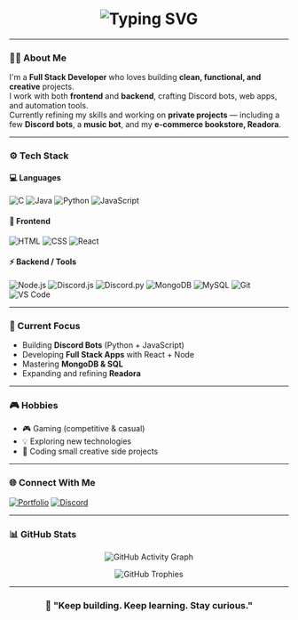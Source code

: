<!-- README.md for GitHub Profile -->

<h1 align="center">
  <img src="https://readme-typing-svg.herokuapp.com?font=Fira+Code&weight=500&size=26&pause=1000&color=38BDF8&center=true&vCenter=true&width=600&lines=Hey%2C+I'm+Prince+Makhansa!;Full+Stack+Developer;Building+Discord+Bots+%26+Web+Apps;Always+Learning+New+Tech+💻" alt="Typing SVG" />
</h1>

---

### 👨‍💻 About Me
I'm a **Full Stack Developer** who loves building **clean, functional, and creative** projects.  
I work with both **frontend** and **backend**, crafting Discord bots, web apps, and automation tools.  
Currently refining my skills and working on **private projects** — including a few **Discord bots**, a **music bot**, and my **e-commerce bookstore, Readora**.

---

### ⚙️ Tech Stack

#### 💻 Languages
![C](https://img.shields.io/badge/C-00599C?style=for-the-badge&logo=c&logoColor=white)
![Java](https://img.shields.io/badge/Java-ED8B00?style=for-the-badge&logo=openjdk&logoColor=white)
![Python](https://img.shields.io/badge/Python-3776AB?style=for-the-badge&logo=python&logoColor=white)
![JavaScript](https://img.shields.io/badge/JavaScript-F7DF1E?style=for-the-badge&logo=javascript&logoColor=black)

#### 🧰 Frontend
![HTML](https://img.shields.io/badge/HTML5-E34F26?style=for-the-badge&logo=html5&logoColor=white)
![CSS](https://img.shields.io/badge/CSS3-1572B6?style=for-the-badge&logo=css3&logoColor=white)
![React](https://img.shields.io/badge/React-61DAFB?style=for-the-badge&logo=react&logoColor=black)

#### ⚡ Backend / Tools
![Node.js](https://img.shields.io/badge/Node.js-339933?style=for-the-badge&logo=node.js&logoColor=white)
![Discord.js](https://img.shields.io/badge/Discord.js-5865F2?style=for-the-badge&logo=discord&logoColor=white)
![Discord.py](https://img.shields.io/badge/Discord.py-5865F2?style=for-the-badge&logo=discord&logoColor=white)
![MongoDB](https://img.shields.io/badge/MongoDB-4EA94B?style=for-the-badge&logo=mongodb&logoColor=white)
![MySQL](https://img.shields.io/badge/MySQL-4479A1?style=for-the-badge&logo=mysql&logoColor=white)
![Git](https://img.shields.io/badge/Git-F05032?style=for-the-badge&logo=git&logoColor=white)
![VS Code](https://img.shields.io/badge/VS_Code-0078D7?style=for-the-badge&logo=visual-studio-code&logoColor=white)

---

### 🧠 Current Focus
- Building **Discord Bots** (Python + JavaScript)  
- Developing **Full Stack Apps** with React + Node  
- Mastering **MongoDB & SQL**  
- Expanding and refining **Readora**

---

### 🎮 Hobbies
- 🎮 Gaming (competitive & casual)  
- 💡 Exploring new technologies  
- 🧩 Coding small creative side projects  

---

### 🌐 Connect With Me
[![Portfolio](https://img.shields.io/badge/Portfolio-38BDF8?style=for-the-badge&logo=vercel&logoColor=white)](https://pr1nce.tech/)
[![Discord](https://img.shields.io/badge/Discord-5865F2?style=for-the-badge&logo=discord&logoColor=white)](https://discord.com/users/1039359961530122391)

---

### 📊 GitHub Stats

<p align="center">
  <img src="https://github-readme-activity-graph.vercel.app/graph?username=PrinceMakhansa&bg_color=0e153a&color=38bdf8&line=60a5fa&point=93c5fd&area=true&hide_border=true&height=200" alt="GitHub Activity Graph" />
</p>

<p align="center">
  <img src="https://github-profile-trophy.vercel.app/?username=PrinceMakhansa&theme=tokyonight&no-bg=true&no-frame=true&column=6" alt="GitHub Trophies" />
</p>

---

<h3 align="center">
  💬 "Keep building. Keep learning. Stay curious."
</h3>
